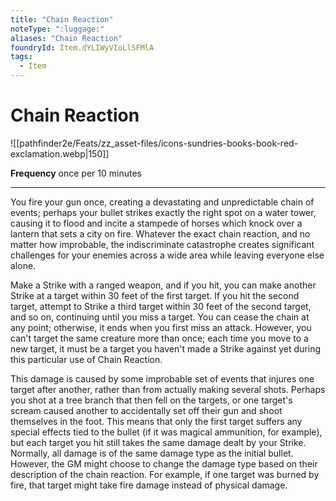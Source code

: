 ```yaml
---
title: "Chain Reaction"
noteType: ":luggage:"
aliases: "Chain Reaction"
foundryId: Item.dYLIWyVIoLlSFMlA
tags:
  - Item
---
```


# Chain Reaction
![[pathfinder2e/Feats/zz_asset-files/icons-sundries-books-book-red-exclamation.webp|150]]

**Frequency** once per 10 minutes

* * *

You fire your gun once, creating a devastating and unpredictable chain of events; perhaps your bullet strikes exactly the right spot on a water tower, causing it to flood and incite a stampede of horses which knock over a lantern that sets a city on fire. Whatever the exact chain reaction, and no matter how improbable, the indiscriminate catastrophe creates significant challenges for your enemies across a wide area while leaving everyone else alone.

Make a Strike with a ranged weapon, and if you hit, you can make another Strike at a target within 30 feet of the first target. If you hit the second target, attempt to Strike a third target within 30 feet of the second target, and so on, continuing until you miss a target. You can cease the chain at any point; otherwise, it ends when you first miss an attack. However, you can't target the same creature more than once; each time you move to a new target, it must be a target you haven't made a Strike against yet during this particular use of Chain Reaction.

This damage is caused by some improbable set of events that injures one target after another, rather than from actually making several shots. Perhaps you shot at a tree branch that then fell on the targets, or one target's scream caused another to accidentally set off their gun and shoot themselves in the foot. This means that only the first target suffers any special effects tied to the bullet (if it was magical ammunition, for example), but each target you hit still takes the same damage dealt by your Strike. Normally, all damage is of the same damage type as the initial bullet. However, the GM might choose to change the damage type based on their description of the chain reaction. For example, if one target was burned by fire, that target might take fire damage instead of physical damage.
